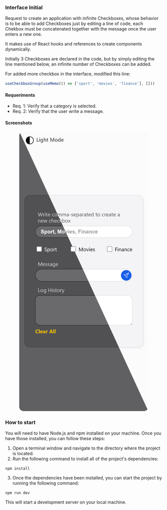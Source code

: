 ### Interface Initial

Request to create an application with infinite Checkboxes, whose behavior is to be able to add Checkboxes
just by editing a line of code, each Chekbox must be concatenated together with the message once the user enters a new
one.

It makes use of React hooks and references to create components dynamically.

Initially 3 Checkboxes are declared in the code, but by simply editing the line mentioned below, an infinite number of Checkboxes can be added.

For added more checkbox in the interface, modified this line:

```javascript
useCheckboxGroup(useMemo(() => ['sport', 'movies', 'finance'], []))
```

#### Requeriments

- Req. 1: Verify that a category is selected.
- Req. 2: Verify that the user write a message.

#### Screenshots

<p align="center" float="left">
  <img style="border-radius: 1em" alt="Start Image" src="./docs/Home.png" width="414">
</p>


### How to start

You will need to have Node.js and npm installed on your machine. Once you have those installed, you can follow these steps:

1. Open a terminal window and navigate to the directory where the project is located.
2. Run the following command to install all of the project's dependencies:

````shell
npm install
````

3. Once the dependencies have been installed, you can start the project by running the following command:

````shell
npm run dev
````

This will start a development server on your local machine.
